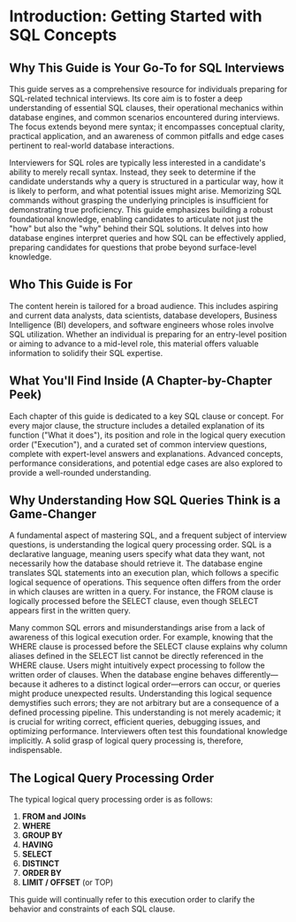 # Introduction: Getting Started with SQL Concepts

## Why This Guide is Your Go-To for SQL Interviews

This guide serves as a comprehensive resource for individuals preparing for SQL-related technical interviews. Its core aim is to foster a deep understanding of essential SQL clauses, their operational mechanics within database engines, and common scenarios encountered during interviews. The focus extends beyond mere syntax; it encompasses conceptual clarity, practical application, and an awareness of common pitfalls and edge cases pertinent to real-world database interactions.

Interviewers for SQL roles are typically less interested in a candidate's ability to merely recall syntax. Instead, they seek to determine if the candidate understands why a query is structured in a particular way, how it is likely to perform, and what potential issues might arise. Memorizing SQL commands without grasping the underlying principles is insufficient for demonstrating true proficiency. This guide emphasizes building a robust foundational knowledge, enabling candidates to articulate not just the "how" but also the "why" behind their SQL solutions. It delves into how database engines interpret queries and how SQL can be effectively applied, preparing candidates for questions that probe beyond surface-level knowledge.

## Who This Guide is For

The content herein is tailored for a broad audience. This includes aspiring and current data analysts, data scientists, database developers, Business Intelligence (BI) developers, and software engineers whose roles involve SQL utilization. Whether an individual is preparing for an entry-level position or aiming to advance to a mid-level role, this material offers valuable information to solidify their SQL expertise.

## What You'll Find Inside (A Chapter-by-Chapter Peek)

Each chapter of this guide is dedicated to a key SQL clause or concept. For every major clause, the structure includes a detailed explanation of its function ("What it does"), its position and role in the logical query execution order ("Execution"), and a curated set of common interview questions, complete with expert-level answers and explanations. Advanced concepts, performance considerations, and potential edge cases are also explored to provide a well-rounded understanding.

## Why Understanding How SQL Queries Think is a Game-Changer

A fundamental aspect of mastering SQL, and a frequent subject of interview questions, is understanding the logical query processing order. SQL is a declarative language, meaning users specify what data they want, not necessarily how the database should retrieve it. The database engine translates SQL statements into an execution plan, which follows a specific logical sequence of operations. This sequence often differs from the order in which clauses are written in a query. For instance, the FROM clause is logically processed before the SELECT clause, even though SELECT appears first in the written query.

Many common SQL errors and misunderstandings arise from a lack of awareness of this logical execution order. For example, knowing that the WHERE clause is processed before the SELECT clause explains why column aliases defined in the SELECT list cannot be directly referenced in the WHERE clause. Users might intuitively expect processing to follow the written order of clauses. When the database engine behaves differently—because it adheres to a distinct logical order—errors can occur, or queries might produce unexpected results. Understanding this logical sequence demystifies such errors; they are not arbitrary but are a consequence of a defined processing pipeline. This understanding is not merely academic; it is crucial for writing correct, efficient queries, debugging issues, and optimizing performance. Interviewers often test this foundational knowledge implicitly. A solid grasp of logical query processing is, therefore, indispensable.

## The Logical Query Processing Order

The typical logical query processing order is as follows:

1. **FROM and JOINs**
2. **WHERE**
3. **GROUP BY**
4. **HAVING**
5. **SELECT**
6. **DISTINCT**
7. **ORDER BY**
8. **LIMIT / OFFSET** (or TOP)

This guide will continually refer to this execution order to clarify the behavior and constraints of each SQL clause.